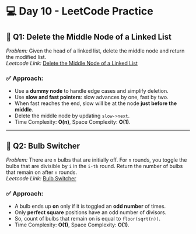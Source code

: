 # 💻 Day 10 - LeetCode Practice

## 🔹 Q1: Delete the Middle Node of a Linked List  
*Problem:* Given the head of a linked list, delete the middle node and return the modified list.  
*Leetcode Link:* [Delete the Middle Node of a Linked List](https://leetcode.com/problems/delete-the-middle-node-of-a-linked-list)

### ✅ Approach:
- Use a **dummy node** to handle edge cases and simplify deletion.
- Use **slow and fast pointers**: slow advances by one, fast by two.
- When fast reaches the end, slow will be at the node **just before the middle**.
- Delete the middle node by updating `slow->next`.
- Time Complexity: **O(n)**, Space Complexity: **O(1)**.

---

## 🔹 Q2: Bulb Switcher  
*Problem:* There are `n` bulbs that are initially off. For `n` rounds, you toggle the bulbs that are divisible by `i` in the `i-th` round. Return the number of bulbs that remain on after `n` rounds.  
*Leetcode Link:* [Bulb Switcher](https://leetcode.com/problems/bulb-switcher)

### ✅ Approach:
- A bulb ends up **on** only if it is toggled an **odd number** of times.
- Only **perfect square** positions have an odd number of divisors.
- So, count of bulbs that remain on is equal to `floor(sqrt(n))`.
- Time Complexity: **O(1)**, Space Complexity: **O(1)**.
